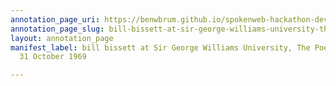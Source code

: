 ```yaml
---
annotation_page_uri: https://benwbrum.github.io/spokenweb-hackathon-development-noterms/annotations/bill-bissett-at-sir-george-williams-university-the-poetry-series-31-october-1969-canvas-1-bill-bissett.json
annotation_page_slug: bill-bissett-at-sir-george-williams-university-the-poetry-series-31-october-1969-canvas-1-bill-bissett
layout: annotation_page
manifest_label: bill bissett at Sir George Williams University, The Poetry Series,
  31 October 1969

---
```

